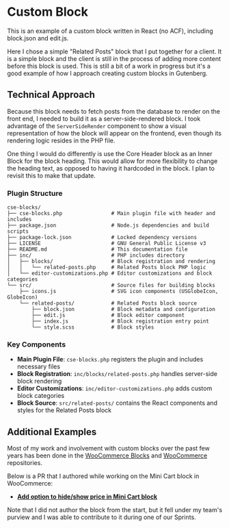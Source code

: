 # Custom Block

This is an example of a custom block written in React (no ACF), including block.json and edit.js.

Here I chose a simple "Related Posts" block that I put together for a client. It is a simple block and the client is still in the process of adding more content before this block is used. This is still a bit of a work in progress but it's a good example of how I approach creating custom blocks in Gutenberg.

## Technical Approach

Because this block needs to fetch posts from the database to render on the front end, I needed to build it as a server-side-rendered block. I took advantage of the `ServerSideRender` component to show a visual representation of how the block will appear on the frontend, even though its rendering logic resides in the PHP file.

One thing I would do differently is use the Core Header block as an Inner Block for the block heading. This would allow for more flexibility to change the heading text, as opposed to having it hardcoded in the block. I plan to revisit this to make that update.

### Plugin Structure

```text
cse-blocks/
├── cse-blocks.php                # Main plugin file with header and includes
├── package.json                  # Node.js dependencies and build scripts
├── package-lock.json             # Locked dependency versions
├── LICENSE                       # GNU General Public License v3
├── README.md                     # This documentation file
├── inc/                          # PHP includes directory
│   ├── blocks/                   # Block registration and rendering
│   │   └── related-posts.php     # Related Posts block PHP logic
│   └── editor-customizations.php # Editor customizations and block categories
└── src/                          # Source files for building blocks
    ├── icons.js                  # SVG icon components (USGlobeIcon, GlobeIcon)
    └── related-posts/            # Related Posts block source
        ├── block.json            # Block metadata and configuration
        ├── edit.js               # Block editor component
        ├── index.js              # Block registration entry point
        └── style.scss            # Block styles
```

### Key Components

- **Main Plugin File**: `cse-blocks.php` registers the plugin and includes necessary files
- **Block Registration**: `inc/blocks/related-posts.php` handles server-side block rendering
- **Editor Customizations**: `inc/editor-customizations.php` adds custom block categories
- **Block Source**: `src/related-posts/` contains the React components and styles for the Related Posts block

## Additional Examples

Most of my work and involvement with custom blocks over the past few years has been done in the [WooCommerce Blocks](https://github.com/woocommerce/woocommerce-blocks/) and [WooCommerce](https://github.com/woocommerce/woocommerce/) repositories.

Below is a PR that I authored while working on the Mini Cart block in WooCommerce:

- [**Add option to hide/show price in Mini Cart block**](https://github.com/woocommerce/woocommerce-blocks/pull/6796)

Note that I did not author the block from the start, but it fell under my team's purview and I was able to contribute to it during one of our Sprints.
